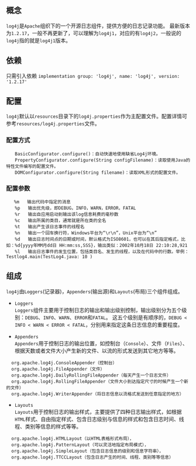## 概念
`log4j`是`Apache`组织下的一个开源日志组件，提供方便的日志记录功能。
最新版本为`1.2.17`，一般不再更新了，可以理解为`log4j1`，对应的有`log4j2`，一般说的`log4j`指的就是`log4j1`版本。

## 依赖
只需引入依赖
`implementation group: 'log4j', name: 'log4j', version: '1.2.17'`

## 配置
`log4j`默认以`resources`目录下的`log4j.properties`作为主配置文件。配置详情可参考`resources/log4j.properties`文件。

### 配置方式
```
　　BasicConfigurator.configure()：自动快速地使用缺省Log4j环境。
　　PropertyConfigurator.configure(String configFilename)：读取使用Java的特性文件编写的配置文件。
　　DOMConfigurator.configure(String filename)：读取XML形式的配置文件。
```

### 配置参数
```
   %m   输出代码中指定的消息
　　%p   输出优先级，即DEBUG，INFO，WARN，ERROR，FATAL 
　　%r   输出自应用启动到输出该log信息耗费的毫秒数 
　　%c   输出所属的类目，通常就是所在类的全名 
　　%t   输出产生该日志事件的线程名 
　　%n   输出一个回车换行符，Windows平台为“\r\n”，Unix平台为“\n” 
　　%d   输出日志时间点的日期或时间，默认格式为ISO8601，也可以在其后指定格式，比如：%d{yyyy年MM月dd日 HH:mm:ss,SSS}，输出类似：2002年10月18日 22:10:28,921  
　　%l   输出日志事件的发生位置，包括类目名、发生的线程，以及在代码中的行数。举例：Testlog4.main(TestLog4.java: 10 ) 
```

## 组成
`log4j`由`Loggers`(记录器)，`Appenders`(输出源)和`Layouts`(布局)三个组件组成。

* `Loggers`<br/>
  `Loggers`组件主要用于控制日志的输出和输出级别控制，输出级别分为五个级别：`DEBUG`、`INFO`、`WARN`、`ERROR`和`FATAL`。
  这五个级别是有顺序的，`DEBUG < INFO < WARN < ERROR < FATAL`，分别用来指定这条日志信息的重要程度。
    
* `Appenders`<br/>
  `Appenders`用于控制日志的输出位置，如控制台（`Console`）、文件（`Files`）、根据天数或者文件大小产生新的文件、以流的形式发送到其它地方等等。
```
  org.apache.log4j.ConsoleAppender（控制台）
  org.apache.log4j.FileAppender（文件）
  org.apache.log4j.DailyRollingFileAppender（每天产生一个日志文件）
  org.apache.log4j.RollingFileAppender（文件大小到达指定尺寸的时候产生一个新的文件）
  org.apache.log4j.WriterAppender（将日志信息以流格式发送到任意指定的地方）
```
  
* `Layouts`<br/>
  `Layouts`用于控制日志的输出样式，主要提供了四种日志输出样式，如根据`HTML`样式、自由指定样式、包含日志级别与信息的样式和包含日志时间、线程、类别等信息的样式等等。
```
  org.apache.log4j.HTMLLayout（以HTML表格形式布局），
  org.apache.log4j.PatternLayout（可以灵活地指定布局模式），
  org.apache.log4j.SimpleLayout（包含日志信息的级别和信息字符串），
  org.apache.log4j.TTCCLayout（包含日志产生的时间、线程、类别等等信息）
```